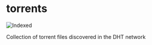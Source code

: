 torrents 
========
![Indexed](https://img.shields.io/badge/indexed-26619-blue)

Collection of torrent files discovered in the DHT network
